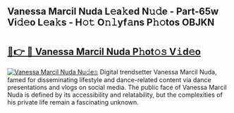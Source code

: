## Vanessa Marcil Nuda L𝚎a𝚔ed N𝚞𝚍e - Part-65w Vi𝚍𝚎o L𝚎a𝚔s - H𝚘𝚝 O𝚗𝚕yf𝚊ns P𝚑𝚘tos OBJKN

# <h2><a href="http://kfbblfd.oniu.top/?m=Vanessa+Marcil+Nuda">🔗👉 🔴 Vanessa Marcil Nuda P𝚑ot𝚘𝚜 V𝚒d𝚎o</a></h2>

[![Vanessa Marcil Nuda Nu𝚍e𝚜](https://i.imgur.com/0qMVB7G.gif)](http://kfbblfd.oniu.top/?m=Vanessa+Marcil+Nuda)
Digital trendsetter Vanessa Marcil Nuda, famed for disseminating lifestyle and dance-related content via dance presentations and vlogs on social media. The public face of Vanessa Marcil Nuda is defined by its accessibility and relatability, but the complexities of his private life remain a fascinating unknown.  
